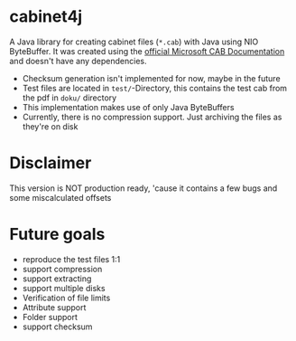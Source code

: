 # cabinet4j

A Java library for creating cabinet files (`*.cab`) with Java using NIO ByteBuffer. 
It was created using the [official Microsoft CAB Documentation](docu/%5BMS-CAB%5D.pdf) and doesn't have any dependencies.

- Checksum generation isn't implemented for now, maybe in the future
- Test files are located in `test/`-Directory, this contains the test cab from the pdf in `doku/` directory
- This implementation makes use of only Java ByteBuffers
- Currently, there is no compression support. Just archiving the files as they're on disk

# Disclaimer
This version is NOT production ready, 'cause it contains a few bugs and some miscalculated offsets

# Future goals
- reproduce the test files 1:1
- support compression
- support extracting
- support multiple disks
- Verification of file limits
- Attribute support
- Folder support
- support checksum